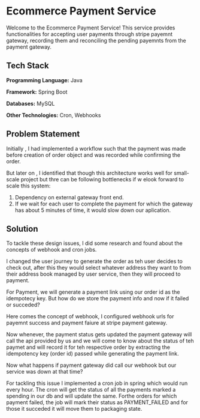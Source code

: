 
# Ecommerce Payment Service

Welcome to the Ecommerce Payment Service! This service provides functionalities for accepting user payments through stripe payemnt  gateway, recording them and reconciling the pending payemnts from the payment gateway.


## Tech Stack

**Programming Language:** Java

**Framework:** Spring Boot

**Databases:** MySQL

**Other Technologies:** Cron, Webhooks



## Problem Statement

Initially , I had implemented a workflow such that the payment was made before creation of order object and was recorded while confirming the order.

But later on , I identified that though this architecture works well for small-scale project but thre can be following bottlenecks if w elook forward to scale this system:

1) Dependency on external gateway front end.
2) If we wait for each user to complete the payment for which the gateway has about 5 minutes of time, it would slow down our aplication.

## Solution

To tackle these design issues, I did some research and found about the concepts of webhook and cron jobs.

I changed the user journey to generate the order as teh user decides to check out, after this they would select whatever address they want to from their address book managed by user service, then they will proceed to payment.

For Payment, we will generate a payment link using our order id as the idempotecy key.
But how do we store the payment info and now if it failed or succeded?

Here comes the concept of webhook, I configured webhook urls for payemnt success and payment faiure at stripe payment gateway.

Now whenever, the payment status gets updated the payment gateway will call the api provided by us and we will come to know about the status of teh paymet and will record it for teh respective order by extracting the idempotency key (order id) passed while generating the payment link.

Now what happens if payment gateway did call our webhook but our service was down at that time?

For tackling this issue I implemented a cron job in spring which would run every hour. The cron will get the status of all the payments marked a spending in our db and will update the same. Forthe orders for which payment failed, the job will mark their status as PAYMENT_FAILED and for those it succeded it will move them to packaging state.
